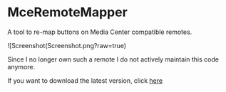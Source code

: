 # MceRemoteMapper
A tool to re-map buttons on Media Center compatible remotes. 

![Screenshot(Screenshot.png?raw=true)

Since I no longer own such a remote I do not actively maintain this code anymore.

If you want to download the latest version, click [here](releases/download/0.1.0/MceRemoteMapper.exe)

